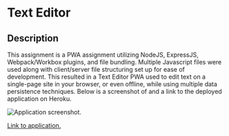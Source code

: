 # Text Editor

## Description
This assignment is a PWA assignment utilizing NodeJS, ExpressJS, Webpack/Workbox plugins, and file bundling. Multiple Javascript files were used along with client/server file structuring set up for ease of development. This resulted in a Text Editor PWA used to edit text on a single-page site in your browser, or even offline, while using multiple data persistence techniques. Below is a screenshot of and a link to the deployed application on Heroku.

![Application screenshot.](https://github.com/dmtweedy/text-editor/assets/135908704/3be47438-90b4-4e3a-86c5-16f055021214)

[Link to application.](https://dmtweedy-text-editor-9bac1427742a.herokuapp.com/)
